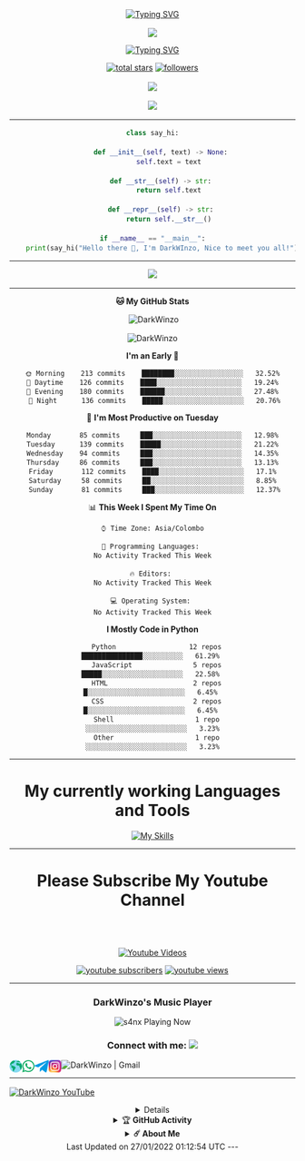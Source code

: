 <div align="center">
<a href="https://git.io/typing-svg"><img src="https://readme-typing-svg.demolab.com?font=Rubik+Dirt&size=65&pause=1000&color=F72C3F&background=FF20A500&center=true&vCenter=true&width=1000&height=150&lines=I'm+DarkWinzo;New+Beginning+Developer;Please+Support+Me;Please+Contact+Me" alt="Typing SVG" /></a>    
<p align="center">
<a href="https://github.com/DarkWinzo"><img align="center" src="https://github-cardname.caliph.my.id/api?name=DarkWinzo&description=Hello,%20I%20am%20DarkWinzo.%20I%20am%20beginner%20in%20programming,%20please%20Support%20Me&image=https://i.ibb.co/XS694VV/peakpx.jpg&backgroundColor=%23ecf0f1&instagram=@darkWinzo&github=DarkWinzo&pattern=ticTacToe&colorPattern=%23eaeaea&site=youtube.com/DarkWinzo"/></a>
</p>


<div align="center">
  
[![Typing SVG](https://readme-typing-svg.herokuapp.com/?lines=We+Are+Technical+Hacking+Team;Please+Respect+Us)](https://git.io/typing-svg)


  <p align="center">
  <a href="https://github.com/DarkWinzo?tab=repositories&sort=stargazers">
    <img alt="total stars" title="Total stars on GitHub" src="https://custom-icon-badges.herokuapp.com/badge/dynamic/json?logo=star&color=55960c&labelColor=488207&label=Stars&style=for-the-badge&query=%24.stars&url=https://api.github-star-counter.workers.dev/user/DarkWinzo"/></a>
  <a href="https://github.com/DarkWinzo?tab=followers">
    <img alt="followers" title="Follow me on Github" src="https://custom-icon-badges.herokuapp.com/github/followers/DarkWinzo?color=236ad3&labelColor=1155ba&style=for-the-badge&logo=person-add&label=Follow&logoColor=white"/></a>
    </br></br>
  <a href="https://github.com/DarkWinzo/Bosco">
    <img src="https://komarev.com/ghpvc/?username=DarkWinzo&label=Profile%20views&color=brightgreen&label=Profile+Views&style=plastic">
  </a>
  
</p>

<p align="center">
  <img src="https://profile-counter.glitch.me/DarkWinzo/count.svg" />
</p>

<!--
![Metrics](https://github.com/DarkWinzo/DarkWinzo/blob/master/github-metrics.svg)
-->
<!--
[![ReadMe Card](https://github-readme-stats.vercel.app/api/pin/?username=mhankbarbar&repo=insta-Hack&theme=auto)](https://github.com/DarkWinzo/insta-Hack)
-->
---
```python
class say_hi:

    def __init__(self, text) -> None:
        self.text = text

    def __str__(self) -> str:
        return self.text

    def __repr__(self) -> str:
        return self.__str__()

if __name__ == "__main__":
    print(say_hi("Hello there 👋, I'm DarkWInzo, Nice to meet you all!"))
```
<!--START_SECTION:waka--> 

--- 
  
[![](https://github.com/saadeghi/saadeghi/blob/master/dino.gif)](#)
 
---

**🐱 My GitHub Stats** 

<p>&nbsp;<img align="center" src="https://github-readme-stats.vercel.app/api?username=DarkWinzo&show_icons=true&theme=highcontrast" alt="DarkWinzo" /></p>

<p><img align="center" src="https://github-readme-streak-stats.herokuapp.com/?user=DarkWinzo&theme=highcontrast" alt="DarkWinzo" /></p>
</details>


**I'm an Early 🐤** 

```text
 🌞 Morning    213 commits    ████████░░░░░░░░░░░░░░░░░   32.52% 
 🌆 Daytime    126 commits    ████░░░░░░░░░░░░░░░░░░░░░   19.24% 
 🌃 Evening    180 commits    ██████░░░░░░░░░░░░░░░░░░░   27.48% 
 🌙 Night      136 commits    █████░░░░░░░░░░░░░░░░░░░░   20.76%

```
📅 **I'm Most Productive on Tuesday** 

```text
 Monday       85 commits     ███░░░░░░░░░░░░░░░░░░░░░░   12.98% 
 Tuesday      139 commits    █████░░░░░░░░░░░░░░░░░░░░   21.22% 
 Wednesday    94 commits     ███░░░░░░░░░░░░░░░░░░░░░░   14.35% 
 Thursday     86 commits     ███░░░░░░░░░░░░░░░░░░░░░░   13.13% 
 Friday       112 commits    ████░░░░░░░░░░░░░░░░░░░░░   17.1% 
 Saturday     58 commits     ██░░░░░░░░░░░░░░░░░░░░░░░   8.85% 
 Sunday       81 commits     ███░░░░░░░░░░░░░░░░░░░░░░   12.37%

```


📊 **This Week I Spent My Time On** 

```text
⌚︎ Time Zone: Asia/Colombo

💬 Programming Languages: 
No Activity Tracked This Week

🔥 Editors: 
No Activity Tracked This Week

💻 Operating System: 
No Activity Tracked This Week

```

**I Mostly Code in Python** 

```text
  Python                  12 repos             ███████████████░░░░░░░░░░   61.29% 
  JavaScript               5 repos             █████░░░░░░░░░░░░░░░░░░░░   22.58% 
  HTML                     2 repos             █░░░░░░░░░░░░░░░░░░░░░░░░   6.45% 
  CSS                      2 repos             █░░░░░░░░░░░░░░░░░░░░░░░░   6.45% 
  Shell                    1 repo              ░░░░░░░░░░░░░░░░░░░░░░░░░   3.23%
  Other                    1 repo              ░░░░░░░░░░░░░░░░░░░░░░░░░   3.23%
```
 
<!--END_SECTION:waka-->
---

<div align="center">
  

# My currently working Languages and Tools 
[![My Skills](https://skillicons.dev/icons?i=actix,bash,git,github,gitlab,heroku,html,js,ai,zig,wordpress,webpack,visualstudio,vercel,mongodb,nodejs,openstack,postgres,php,powershell,py,react,raspberrypi,perl,azure,react,vue,nuxtjs,ocaml,flutter&perline=15)](https://github.com/DarkWinzo)

 ---
<p align="center">
  
  
# Please Subscribe My Youtube Channel
  
 <br><br> 
<p align="center">
  <a href="https://youtube.com/channel/UCvdAz2Ll-LedcDApJ2IGP6A"><img title="Youtube Videos" src="https://github.com/Alien-alfa/Alien-alfa/blob/beta/MD-Images/yt.png?raw=true" width="180"/></a></div>
  
<p align="center">
  <a href="https://youtube.com/channel/UCvdAz2Ll-LedcDApJ2IGP6A?sub_confirmation=1">
      <img alt="youtube subscribers" title="Subscribe to my YouTube channel" src="https://freshidea.com/jonah/youtube-api/subscribers-badge.php?label=Subscribers&style=for-the-badge&color=red&labelColor=ce4630"/></a> 
    <a href="https://youtube.com/channel/UCvdAz2Ll-LedcDApJ2IGP6A">
      <img alt="youtube views" title="YouTube views" src="https://freshidea.com/jonah/youtube-api/view-count-badge.php?label=View+Count&style=for-the-badge&color=blue&labelColor=0b689d"/></a>
  </p>
</p>

---
  
<h3>DarkWinzo's Music Player</h3>

<img src="https://readme-spotify-status-rho.vercel.app/api/run-spotify-status.py" alt="s4nx Playing Now" width="500" />

### Connect with me: <img src="https://media.giphy.com/media/LnQjpWaON8nhr21vNW/giphy.gif" height="32">

[<img align="left" alt="DarkWinzo" height="22px" src="./SocialLogo/Web.png" />][website]
[<img align="left" alt="DarkWinzo | Whatsapp" height="22px" src="./SocialLogo/WhatsApp.png" />][whatsapp]
[<img align="left" alt="DarkWinzo | Telegram" height="22px" src="./SocialLogo/Telegram.png" />][telegram]
[<img align="left" alt="DarkWinzo | Instagram" height="22px" src="./SocialLogo/Instagram.png" />][instagram]
[<img align="left" alt="DarkWinzo | Gmail" height="22px" src="./SocialLogo/Gamil.png" />][Gmail]

<br />

---
[website]: https://sltechtips.zyrosite.com
[gmail]: darkwinzo4440@gmail.com
[whatsapp]: https://api.whatsapp.com/send?phone=94775200935&text=Hello%20DarkWinzo
[telegram]: https://telegram.me/DarkWinzo
[instagram]: https://www.instagram.com/DarkWinzo


<p align="left"

<a href="[https://youtube.com](https://youtube.com/channel/UCvdAz2Ll-LedcDApJ2IGP6A)" target="blank"><img align="center" src="https://i.hizliresim.com/oxo165f.png" alt="DarkWinzo YouTube" height="46" width="70" /></a>
<details>
  
  
---

![Github Trophy](https://github-profile-trophy.vercel.app/?username=DarkWinzo)

</details>


<details>
    <summary>&#127942 <b>GitHub Activity</b></summary><br/>

![Metrics](https://metrics.lecoq.io/DarkWinzo?template=classic&followup=1&isocalendar=1&languages=1&isocalendar.duration=half-year&config.timezone=IndiaStandardTime%2FIstanbul)

[![News](https://github-readme-stats.vercel.app/api/pin/?username=DarkWinzo&theme=highcontrast&repo=DarkWinzo)](https://github.com/DarkWinzo)

</details>

<details>
    <summary><b>☄️ About Me </b></summary><br/>
  
---
  
  Hi, I'm DarkWinzo

I am an AI Developer. My real thing to do crating artificial brains, neural tools. Also ı am a student of mechatronics enginering.

I am 19 yeas old. From Sri Lanka 🇱🇰 

I worked with Instagram, Gitlab, Bitbucket, Brainshop. Some of for testing, some things for developing.
If you have any question for me ı put my contact information above.

See ya 💘

</details>
 Last Updated on 27/01/2022 01:12:54 UTC
---
